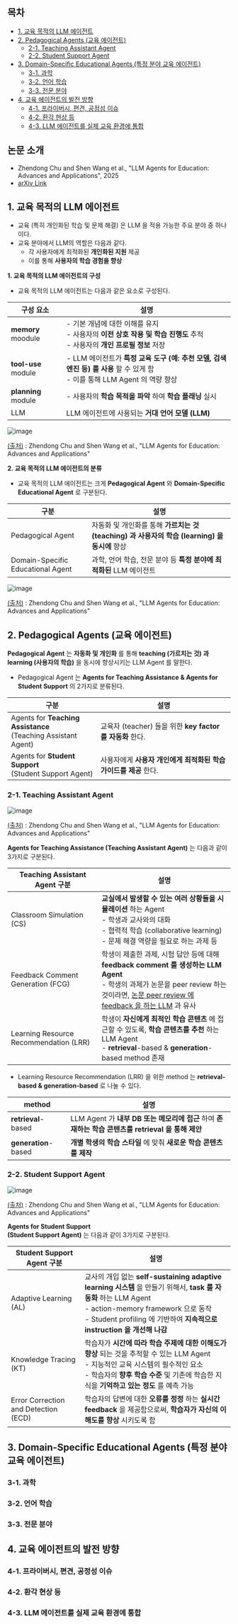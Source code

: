 ## 목차

* [1. 교육 목적의 LLM 에이전트](#1-교육-목적의-llm-에이전트)
* [2. Pedagogical Agents (교육 에이전트)](#2-pedagogical-agents-교육-에이전트)
  * [2-1. Teaching Assistant Agent](#2-1-teaching-assistant-agent)
  * [2-2. Student Support Agent](#2-2-student-support-agent)
* [3. Domain-Specific Educational Agents (특정 분야 교육 에이전트)](#3-domain-specific-educational-agents-특정-분야-교육-에이전트)
  * [3-1. 과학](#3-1-과학)
  * [3-2. 언어 학습](#3-2-언어-학습)
  * [3-3. 전문 분야](#3-3-전문-분야)
* [4. 교육 에이전트의 발전 방향](#4-교육-에이전트의-발전-방향)
  * [4-1. 프라이버시, 편견, 공정성 이슈](#4-1-프라이버시-편견-공정성-이슈)
  * [4-2. 환각 현상 등](#4-2-환각-현상-등)
  * [4-3. LLM 에이전트를 실제 교육 환경에 통합](#4-3-llm-에이전트를-실제-교육-환경에-통합)

## 논문 소개

* Zhendong Chu and Shen Wang et al., "LLM Agents for Education: Advances and Applications", 2025
* [arXiv Link](https://arxiv.org/pdf/2503.11733)

## 1. 교육 목적의 LLM 에이전트

* 교육 (특히 개인화된 학습 및 문제 해결) 은 LLM 을 적용 가능한 주요 분야 중 하나이다.
* 교육 분야에서 LLM의 역할은 다음과 같다.
  * 각 사용자에게 최적화된 **개인화된 지원** 제공
  * 이를 통해 **사용자의 학습 경험을 향상**

**1. 교육 목적의 LLM 에이전트의 구성**

* 교육 목적의 LLM 에이전트는 다음과 같은 요소로 구성된다.

| 구성 요소               | 설명                                                                                      |
|---------------------|-----------------------------------------------------------------------------------------|
| **memory** moodule  | - 기본 개념에 대한 이해를 유지<br>- 사용자의 **이전 상호 작용 및 학습 진행도** 추적<br>- 사용자의 **개인 프로필 정보** 저장        |
| **tool-use** module | - LLM 에이전트가 **특정 교육 도구 (예: 추천 모델, 검색 엔진 등) 를 사용** 할 수 있게 함<br>- 이를 통해 LLM Agent 의 역량 향상 |
| **planning** module | - 사용자의 **학습 목적을 파악** 하여 **학습 플래닝** 실시                                                   |
| LLM                 | LLM 에이전트에 사용되는 **거대 언어 모델 (LLM)**                                                       |

![image](../images/LLM_Education_1.PNG)

[(출처)](https://arxiv.org/pdf/2503.11733) : Zhendong Chu and Shen Wang et al., "LLM Agents for Education: Advances and Applications"

**2. 교육 목적의 LLM 에이전트의 분류**

* 교육 목적의 LLM 에이전트는 크게 **Pedagogical Agent** 와 **Domain-Specific Educational Agent** 로 구분된다.

| 구분                                | 설명                                                                |
|-----------------------------------|-------------------------------------------------------------------|
| Pedagogical Agent                 | 자동화 및 개인화를 통해 **가르치는 것 (teaching) 과 사용자의 학습 (learning) 을 동시에** 향상 |
| Domain-Specific Educational Agent | 과학, 언어 학습, 전문 분야 등 **특정 분야에 최적화된** LLM 에이전트                       |

![image](../images/LLM_Education_2.PNG)

[(출처)](https://arxiv.org/pdf/2503.11733) : Zhendong Chu and Shen Wang et al., "LLM Agents for Education: Advances and Applications"

## 2. Pedagogical Agents (교육 에이전트)

**Pedagogical Agent** 는 **자동화 및 개인화** 를 통해 **teaching (가르치는 것) 과 learning (사용자의 학습)** 을 동시에 향상시키는 LLM Agent 를 말한다.

* Pedagogical Agent 는 **Agents for Teaching Assistance & Agents for Student Support** 의 2가지로 분류된다.

| 구분                                                               | 설명                                           |
|------------------------------------------------------------------|----------------------------------------------|
| Agents for **Teaching Assistance**<br>(Teaching Assistant Agent) | 교육자 (teacher) 들을 위한 **key factor 를 자동화** 한다. |
| Agents for **Student Support**<br>(Student Support Agent)        | 사용자에게 **사용자 개인에게 최적화된 학습 가이드를 제공** 한다.       |

### 2-1. Teaching Assistant Agent

![image](../images/LLM_Education_3.PNG)

[(출처)](https://arxiv.org/pdf/2503.11733) : Zhendong Chu and Shen Wang et al., "LLM Agents for Education: Advances and Applications"

**Agents for Teaching Assistance (Teaching Assistant Agent)** 는 다음과 같이 3가지로 구분된다.

| Teaching Assistant Agent 구분            | 설명                                                                                                                                                                                                                                                                                          |
|----------------------------------------|---------------------------------------------------------------------------------------------------------------------------------------------------------------------------------------------------------------------------------------------------------------------------------------------|
| Classroom Simulation (CS)              | **교실에서 발생할 수 있는 여러 상황들을 시뮬레이션** 하는 Agent<br>- 학생과 교사와의 대화<br>- 협력적 학습 (collaborative learning)<br>- 문제 해결 역량을 필요로 하는 과제 등                                                                                                                                                                   |
| Feedback Comment Generation (FCG)      | 학생이 제출한 과제, 시험 답안 등에 대해 **feedback comment 를 생성하는 LLM Agent**<br>- 학생의 과제가 논문을 peer review 하는 것이라면, [논문 peer review 에 feedback 을 하는 LLM](%5B2025.06.07%5D%20Can%20LLM%20feedback%20enhance%20review%20quality%20-%20A%20randomized%20study%20of%2020K%20reviews%20at%20ICLR%202025.md) 과 유사 |
| Learning Resource Recommendation (LRR) | 학생이 **자신에게 최적인 학습 콘텐츠** 에 접근할 수 있도록, **학습 콘텐츠를 추천** 하는 LLM Agent<br>- **retrieval**-based & **generation**-based method 존재                                                                                                                                                                  |

* Learning Resource Recommendation (LRR) 을 위한 method 는 **retrieval-based & generation-based** 로 나눌 수 있다.

| method               | 설명                                                                     |
|----------------------|------------------------------------------------------------------------|
| **retrieval**-based  | LLM Agent 가 **내부 DB 또는 메모리에 접근** 하여 **존재하는 학습 콘텐츠를 retrieval 을 통해 제안** |
| **generation**-based | **개별 학생의 학습 스타일** 에 맞춰 **새로운 학습 콘텐츠를 제작**                              |

### 2-2. Student Support Agent

![image](../images/LLM_Education_4.PNG)

[(출처)](https://arxiv.org/pdf/2503.11733) : Zhendong Chu and Shen Wang et al., "LLM Agents for Education: Advances and Applications"

**Agents for Student Support<br>(Student Support Agent)** 는 다음과 같이 3가지로 구분된다.

| Student Support Agent 구분             | 설명                                                                                                                                                                                         |
|--------------------------------------|--------------------------------------------------------------------------------------------------------------------------------------------------------------------------------------------|
| Adaptive Learning (AL)               | 교사의 개입 없는 **self-sustaining adaptive learning 시스템** 을 만들기 위해서, **task 를 자동화** 하는 LLM Agent<br>- action-memory framework 으로 동작<br>- Student profiling 에 기반하여 **지속적으로 instruction 을 개선해 나감** |
| Knowledge Tracing (KT)               | 학습자가 **시간에 따라 학습 주제에 대한 이해도가 향상** 되는 것을 추적할 수 있는 LLM Agent<br>- 지능적인 교육 시스템의 필수적인 요소<br>- 학습자의 **향후 학습 수준** 및 기존에 학습한 지식을 **기억하고 있는 정도** 를 예측 가능                                           |
| Error Correction and Detection (ECD) | 학습자의 답변에 대한 **오류를 정정** 하는 **실시간 feedback** 을 제공함으로써, **학습자가 자신의 이해도를 향상** 시키도록 함                                                                                                           |

## 3. Domain-Specific Educational Agents (특정 분야 교육 에이전트)

### 3-1. 과학

### 3-2. 언어 학습

### 3-3. 전문 분야

## 4. 교육 에이전트의 발전 방향

### 4-1. 프라이버시, 편견, 공정성 이슈

### 4-2. 환각 현상 등

### 4-3. LLM 에이전트를 실제 교육 환경에 통합